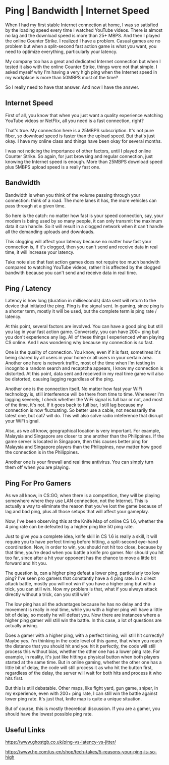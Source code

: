 # Ping | Bandwidth | Internet Speed
When I had my first stable Internet connection at home, I 
was so satisfied by the loading speed
every time I watched YouTube videos.
There is almost no lag and the download speed is more than
25+ MBPS. And then I played the online
Counter Strike. I realized I have a problem.
Casual games are no problem but
when a split-second fast action game is what you want,
you need to optimize everything, particularly your latency.

My company too has a great
and dedicated Internet connection but when I tested
it also with the online Counter Strike, things
were not that simple. I asked myself why I'm having
a very high ping when the Internet speed in
my workplace is more than 50MBPS most of the time?

So I really need to have that answer. 
And now I have the answer.

## Internet Speed
First of all, you know that when you just want
a quality experience watching YouTube videos
or NetFlix, all you need is a fast connection, right?

That's true. My connection here is a 25MBPS subscription.
It's not pure fiber, so download speed is faster
than the upload speed. But that's just okay.
I have my online class and things have been okay
for several months.

I was not noticing the importance of other factors,
until I played online Counter Strike.
So again, for just browsing and regular connection,
just knowing the Internet speed is enough. More
than 25MBPS download speed plus 5MBPS upload speed
is a really fast one.

## Bandwidth
Bandwidth is when you think of the volume passing
through your connection: think of a road.
The more lanes it has, the more vehicles can pass
through at a given time.

So here is the catch: no matter how fast is 
your speed connection, say, your modem is being
used by so many people, it can only transmit
the maximum data it can handle. So it will 
result in a clogged network when it can't handle
all the demanding uploads and downloads.

This clogging will affect your latency
because no matter how fast your connection is,
if it's clogged, then you can't send and receive
data in real time, it will increase your latency.

Take note also that fast action games does not
require too much bandwith compared to
watching YouTube videos, rather it is affected
by the clogged bandwith 
because you can't send and receive
data in real time.

## Ping / Latency
Latency is how long (duration in milliseconds)
data sent will return to the device that initiated the ping.
Ping is the signal sent. In gaming, since ping
is a shorter term, mostly it will be used,
but the complete term is ping rate / latency.

At this point, several factors are involved. You 
can have a good ping but still you lag in
your fast action game. Conversely, you can have 200+ ping
but you don't experience any lag. All of these things
I experienced when playing CS online. And I 
was wondering why because my connection is so fast.

One is the quality of connection. You know, even if it
is fast, sometimes it's being shared by all users
in your home or all users in your certain area.
Another one here is network traffic, most of the time
when I'm testing in incognito a random search and
recaptcha appears, I know my connection is distorted.
At this point, data sent and received in my real time 
game will also be distorted, causing lagging
regardless of the ping. 

Another one is the connection itself. No matter how
fast your WiFi technology is, still interference
will be there from time to time. Whenever I'm lagging
severely, I check whether the WiFi signal
is full bar or not, and most of the time, it's not.
If it goes back to full bar, I still lag because
my connection is now fluctuating. So better
use a cable, not necessarily the latest one, but
cat7 will do. This will also solve radio inteference
that disrupt your WiFi signal.

Also, as we all know, geographical location is very
important. For example, Malaysia and Singapore
are closer to one another than the Philippines.
If the game server is located in Singapore, then
this causes better ping for Malaysia and Singapore
players than the Philippines, now matter how good
the connection is in the Philippines.

Another one is your firewall and real time
antivirus. You can simply turn
them off when you are playing. 

## Ping For Pro Gamers
As we all know, in CS:GO, when there is a
competition, they will be playing somewhere
where they use LAN connection, 
not the Internet. This is actually a way
to eliminate the reason that you've lost the
game because of lag and bad ping, plus all
those setups that will affect your gameplay.

Now, I've been observing this at the Knife
Map of online CS 1.6, whether the 4 ping rate 
can be defeated by a higher ping like 50 ping rate.

Just to give you a complete idea, knife skill in
CS 1.6 is really a skill, it will require you
to have perfect timing before hitting, a 
split-second eye-hand coordination. Now,
in order to win, you should not hit too close,
because by that time, you're dead when you
battle a knife pro gamer. Nor
should you hit too far, since after a hit
your opponent has the chance to move a little
bit forward and hit you.

The question is, can a higher ping defeat a lower
ping, particularly too low ping? I've seen pro
gamers that constantly have a 4 ping rate.
In a direct attack battle, mostly you will not
win if you have a higher ping
but with a trick, you can still win.
Now my problem is that, what if you always
attack directly without a trick, can you still win?

The low ping has all the advantages because
he has no delay and the movement is really in real
time, while you with a higher ping will have a little
bit of delay, so mostly he will defeat you.
Now there are instances where a higher ping gamer
will still win the battle. In this case, a lot 
of questions are actually arising.

Does a gamer with a higher ping, with a perfect
timing, will still hit correctly? Maybe yes.
I'm thinking in the code level of this game,
that when you reach the distance that you 
should hit and you hit it perfectly,
the code will still process this without
bias, whether the other one has a lower ping rate.
For example, in reality, it's just like hitting
a physical button when both players started
at the same time. 
But in online gaming, whether the other one
has a little bit of delay, the code will still
process it as who hit the button first, regardless
of the delay, the server will wait for both
hits and process it who hits first.

But this is still debatable. Other maps, like
fight yard, gun game, sniper, 
in my experience, even
with 200+ ping rate, I can still win the battle
against lower ping rate. It's just that, knife map
is quite a unique situation.

But of course, this is mostly theoretical
discussion. If you are a gamer, you should have
the lowest possible ping rate.

## Useful Links

https://www.ghostgb.co.uk/ping-vs-latency-vs-jitter/

https://www.hp.com/us-en/shop/tech-takes/5-reasons-your-ping-is-so-high
